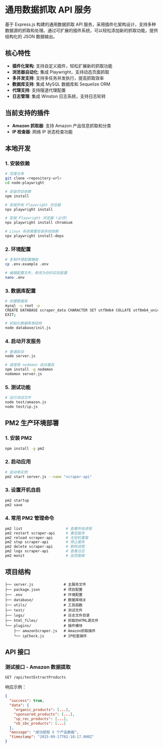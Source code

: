 # 通用数据抓取 API 服务

基于 Express.js 构建的通用数据抓取 API 服务，采用插件化架构设计，支持多种数据源的抓取和处理。通过可扩展的插件系统，可以轻松添加新的抓取功能，提供结构化的 JSON 数据输出。

## 核心特性

- **插件化架构**: 支持自定义插件，轻松扩展新的抓取功能
- **浏览器自动化**: 集成 Playwright，支持动态页面抓取
- **多并发支持**: 支持多任务并发执行，提高抓取效率
- **数据库支持**: 集成 MySQL 数据库和 Sequelize ORM
- **代理支持**: 支持隧道代理配置
- **日志管理**: 集成 Winston 日志系统，支持日志轮转

## 当前支持的插件

- **Amazon 抓取器**: 支持 Amazon 产品信息抓取和分类
- **IP 检查器**: 网络 IP 状态检查功能

## 本地开发

### 1. 安装依赖

```bash
# 克隆仓库
git clone <repository-url>
cd node-playwright

# 安装项目依赖
npm install

# 安装所有 Playwright 浏览器
npx playwright install

# 安装 Playwright 浏览器 (必须)
npx playwright install chromium

# Linux 系统需要安装系统依赖
npx playwright install-deps
```

### 2. 环境配置

```bash
# 复制环境配置模板
cp .env.example .env

# 编辑配置文件，修改为你的实际配置
nano .env
```

### 3. 数据库配置

```bash
# 创建数据库
mysql -u root -p
CREATE DATABASE scraper_data CHARACTER SET utf8mb4 COLLATE utf8mb4_unicode_ci;
EXIT;

# 初始化数据库表结构
node database/init.js
```

### 4. 启动开发服务

```bash
# 普通启动
node server.js

# 或使用 nodemon 自动重启
npm install -g nodemon
nodemon server.js
```

### 5. 测试功能

```bash
# 运行测试文件
node test/amazon.js
node test/ip.js
```

## PM2 生产环境部署

### 1. 安装 PM2

```bash
npm install -g pm2
```

### 2. 启动应用

```bash
# 启动单实例
pm2 start server.js --name "scraper-api"
```

### 3. 设置开机自启

```bash
pm2 startup
pm2 save
```

### 4. 常用 PM2 管理命令

```bash
pm2 list                    # 查看所有进程
pm2 restart scraper-api     # 重启服务
pm2 reload scraper-api      # 无宕机重载
pm2 stop scraper-api        # 停止服务
pm2 delete scraper-api      # 删除进程
pm2 logs scraper-api        # 查看日志
pm2 monit                   # 监控面板
```

## 项目结构

```
├── server.js              # 主服务文件
├── package.json           # 项目配置
├── .env                   # 环境配置
├── database/              # 数据库相关
├── utils/                 # 工具函数
├── test/                  # 测试文件
├── logs/                  # 日志文件目录
├── html_files/            # 抓取的HTML源文件
└── plugins/               # 插件模块
    ├── amazonScraper.js   # Amazon抓取插件
    └── ipCheck.js         # IP检查插件
```

## API 接口

### 测试接口 - Amazon 数据提取
```http
GET /api/testExtractProducts
```

响应示例：
```json
{
  "success": true,
  "data": {
    "organic_products": [...],
    "sponsored_products": [...],
    "sp_rec_products": [...],
    "sb_sbv_products": [...]
  },
  "message": "成功提取 X 个产品数据",
  "timestamp": "2025-09-17T02:18:17.000Z"
}
```
